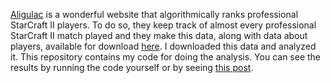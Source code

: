 [Aligulac](www.aligulac.com) is a wonderful website that algorithmically ranks professional StarCraft II players. To do so, they keep track of almost every professional StarCraft II match played and they make this data, along with data about players, available for download [here](www.aligulac.com/about/db/). I downloaded this data and analyzed it. This repository contains my code for doing the analysis. You can see the results by running the code yourself or by seeing [this post](https://www.reddit.com/r/starcraft/comments/6rzdb1/starcraft_ii_aligulac_data_analysis/).
